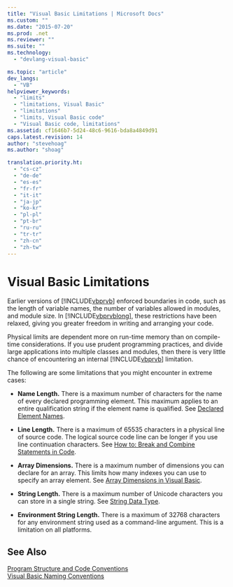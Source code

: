 ```yaml
---
title: "Visual Basic Limitations | Microsoft Docs"
ms.custom: ""
ms.date: "2015-07-20"
ms.prod: .net
ms.reviewer: ""
ms.suite: ""
ms.technology: 
  - "devlang-visual-basic"

ms.topic: "article"
dev_langs: 
  - "VB"
helpviewer_keywords: 
  - "limits"
  - "limitations, Visual Basic"
  - "limitations"
  - "limits, Visual Basic code"
  - "Visual Basic code, limitations"
ms.assetid: cf1646b7-5d24-48c6-9616-bda8a4849d91
caps.latest.revision: 14
author: "stevehoag"
ms.author: "shoag"

translation.priority.ht: 
  - "cs-cz"
  - "de-de"
  - "es-es"
  - "fr-fr"
  - "it-it"
  - "ja-jp"
  - "ko-kr"
  - "pl-pl"
  - "pt-br"
  - "ru-ru"
  - "tr-tr"
  - "zh-cn"
  - "zh-tw"
---
```

# Visual Basic Limitations
Earlier versions of [!INCLUDE[vbprvb](../../../csharp/programming-guide/concepts/linq/includes/vbprvb_md.md)] enforced boundaries in code, such as the length of variable names, the number of variables allowed in modules, and module size. In [!INCLUDE[vbprvblong](../../../visual-basic/developing-apps/customizing-extending-my/includes/vbprvblong_md.md)], these restrictions have been relaxed, giving you greater freedom in writing and arranging your code.  
  
 Physical limits are dependent more on run-time memory than on compile-time considerations. If you use prudent programming practices, and divide large applications into multiple classes and modules, then there is very little chance of encountering an internal [!INCLUDE[vbprvb](../../../csharp/programming-guide/concepts/linq/includes/vbprvb_md.md)] limitation.  
  
 The following are some limitations that you might encounter in extreme cases:  
  
-   **Name Length.** There is a maximum number of characters for the name of every declared programming element. This maximum applies to an entire qualification string if the element name is qualified. See [Declared Element Names](../../../visual-basic/programming-guide/language-features/declared-elements/declared-element-names.md).  
  
-   **Line Length.** There is a maximum of 65535 characters in a physical line of source code. The logical source code line can be longer if you use line continuation characters. See [How to: Break and Combine Statements in Code](../../../visual-basic/programming-guide/program-structure/how-to-break-and-combine-statements-in-code.md).  
  
-   **Array Dimensions.** There is a maximum number of dimensions you can declare for an array. This limits how many indexes you can use to specify an array element. See [Array Dimensions in Visual Basic](../../../visual-basic/programming-guide/language-features/arrays/array-dimensions.md).  
  
-   **String Length.** There is a maximum number of Unicode characters you can store in a single string. See [String Data Type](../../../visual-basic/language-reference/data-types/string-data-type.md).  
  
-   **Environment String Length.** There is a maximum of 32768 characters for any environment string used as a command-line argument. This is a limitation on all platforms.  
  
## See Also  
 [Program Structure and Code Conventions](../../../visual-basic/programming-guide/program-structure/program-structure-and-code-conventions.md)   
 [Visual Basic Naming Conventions](../../../visual-basic/programming-guide/program-structure/naming-conventions.md)